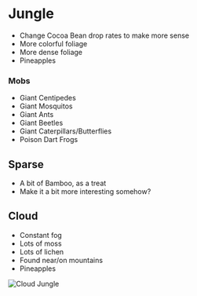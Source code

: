 # Jungle
- Change Cocoa Bean drop rates to make more sense
- More colorful foliage
- More dense foliage
- Pineapples
### Mobs
- Giant Centipedes
- Giant Mosquitos
- Giant Ants
- Giant Beetles
- Giant Caterpillars/Butterflies
- Poison Dart Frogs
## Sparse
- A bit of Bamboo, as a treat
- Make it a bit more interesting somehow?
## Cloud
- Constant fog
- Lots of moss
- Lots of lichen
- Found near/on mountains
- Pineapples

![Cloud Jungle](https://d3mvlb3hz2g78.cloudfront.net/wp-content/uploads/2017/04/thumb_720_450_Cloud_Forestdreamstime_xl_40164989.jpg)
